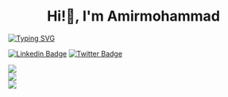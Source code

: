 <h1 align="center" >Hi!👋, I'm Amirmohammad</h1>

<a align="center" href="https://git.io/typing-svg"><img src="https://readme-typing-svg.demolab.com?font=Fira+Code&pause=8000&color=7F3ACE&width=500&lines=A+passionate+Front-end+developer" alt="Typing SVG" /></a>


[![Linkedin Badge](https://img.shields.io/badge/-LinkedIn-7F3ACE?style=flat-square&logo=Linkedin&logoColor=white)](https://www.linkedin.com/in/amikhodabande/)
[![Twitter Badge](https://img.shields.io/badge/-Twitter-7F3ACE?style=flat-square&logo=X&logoColor=white)](https://twitter.com/ikhodabande)




![](https://github-readme-stats.vercel.app/api?username=ikhodabande&theme=midnight-purple&hide_border=false&include_all_commits=false&count_private=false)<br/>
![](https://github-readme-streak-stats.herokuapp.com/?user=ikhodabande&theme=midnight-purple&hide_border=false)<br/>
![](https://github-readme-stats.vercel.app/api/top-langs/?username=ikhodabande&theme=midnight-purple&hide_border=false&include_all_commits=false&count_private=false&layout=compact)<br/>

